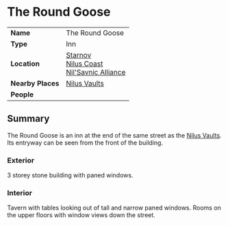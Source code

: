 # The Round Goose

|||
| --- | --- |
| **Name** | The Round Goose | place.4
| **Type** | Inn |
| **Location** | [Starnov](../../settlements/cities/starnov.md)<br>[Nilus Coast](../../../civilisations/nilsavnic-alliance/states/nilus-coast.md)<br>[Nil'Savnic Alliance](../../../civilisations/nilsavnic-alliance/nilsavnic-alliance.md) |
| **Nearby Places** | [Nilus Vaults](../government/nilus-vaults.md) |
| **People** | |

## Summary

The Round Goose is an inn at the end of the same street as the [Nilus Vaults](../government/nilus-vaults.md). Its entryway can be seen from the front of the building.

### Exterior

3 storey stone building with paned windows.

### Interior

Tavern with tables looking out of tall and narrow paned windows. Rooms on the upper floors with window views down the street.
